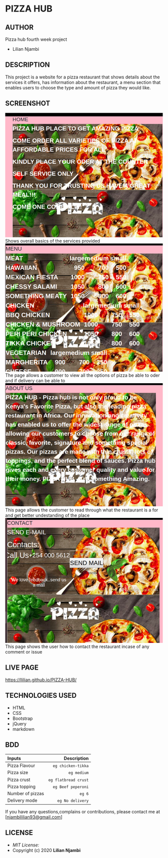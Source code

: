 # PIZZA HUB

## AUTHOR
Pizza hub fourth week project
 * Lilian Njambi
## DESCRIPTION

This project is a website for a pizza restaurant that shows details about the services it offers, has information about the restaurant, a menu section  that enables users to choose the type and amount of pizza they would like.
## SCREENSHOT
![home](images/home.png)
Shows  overall basics of the services provided
![menu](images/menu.png)
The page allows a customer to view all the options of pizza be able to oder and if delivery can be able to
![about](images/about.png)
This page allows the customer to read through what the restaurant is a for and get better undestanding of the place
![contact](images/contact.png)
This page shows the user how to contact the restaurant incase of any comment or issue

## LIVE PAGE
https://llilian.github.io/PIZZA-HUB/
## TECHNOLOGIES USED

* HTML
* CSS
* Bootstrap
* jQuery
* markdown

## BDD
| Inputs |  Description |
| :---         |          ---: |
| Pizza Flavour   | `eg chicken-tikka`|
| Pizza size     | `eg medium`   |
| Pizza crust    | `eg flatbread crust`   |
| Pizza topping    | `eg Beef peperoni`  |
| Number of pizzas   | `eg 6`   |
| Delivery mode   | `eg No delivery`   |## CONTACT INFORMATION

If you have any questions,complains or contributions, please contact me at [njambililian93@gmail.com]

## LICENSE
* *MIT License:*
* Copyright (c) 2020 **Lilian Njambi**
